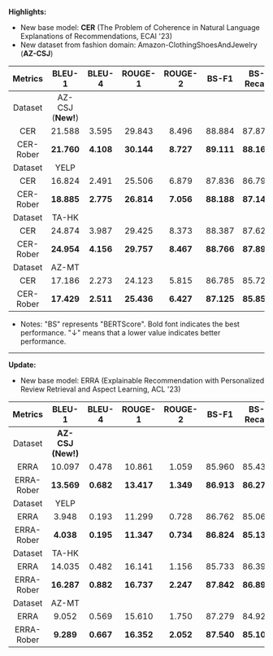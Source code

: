 **Highlights:**
- New base model: **CER** (The Problem of Coherence in Natural Language Explanations of Recommendations, ECAI '23)
- New dataset from fashion domain: Amazon-ClothingShoesAndJewelry (**AZ-CSJ**)

|          Metrics          |   BLEU-1   | BLEU-4 | ROUGE-1 | ROUGE-2 |BS-F1 |BS-Recall|BS-Precision| MAE (&darr;) |
|:-------------------------:|:----------:|:------:|:-------:|:-------:|:----------:|:---------:|:---------:|:-------:|
| Dataset | AZ-CSJ (**New!**) |        |         |         |            |           |           |         |
|            CER            |   21.588   | 3.595  | 29.843  |  8.496  |   88.884   |  87.873   |  89.973   | 0.833   |
|         CER-Rober         |   **21.760**   | **4.108**  | **30.144**  |  **8.727**  |   **89.111**   |  **88.165**   |  **90.127**   | **0.830**   |
|       Dataset       | YELP |        |         |         |            |           |           |         |
|            CER            |   16.824   | 2.491  | 25.506  |  6.879  |   87.836   |  86.793   |  88.971   | 0.807   |
|         CER-Rober         |   **18.885**   | **2.775**  | **26.814**  |  **7.056**  |   **88.188**   |  **87.141**   |  **89.322**   | **0.801**   |
|       Dataset       | TA-HK |        |         |         |            |           |           |         |
|            CER            |   24.874   | 3.987  | 29.425  |  8.373  |   88.387   |  87.622   |  89.211   | 0.667   |
|         CER-Rober         |   **24.954**   | **4.156**  | **29.757**  |  **8.467**  |   **88.766**   |  **87.895**   |  **89.698**   | **0.649**   |
|       Dataset       | AZ-MT |        |         |         |            |           |           |         |
|            CER            |   17.186   | 2.273  | 24.123  |  5.815  |   86.785   |  85.722   |  87.958   | 0.749   |
|         CER-Rober         | **17.429** | **2.511**  | **25.436**  |  **6.427**  |  **87.125**  |  **85.857**   |  **88.511**   | **0.742**   |

- Notes: "BS" represents "BERTScore". Bold font indicates the best performance. "&darr;" means that a lower value indicates better performance.

---
**Update:**
- New base model: ERRA (Explainable Recommendation with Personalized Review Retrieval and Aspect Learning, ACL '23)

|    Metrics     |      BLEU-1       |                    BLEU-4                     |                 ROUGE-1                 |             ROUGE-2              |           BS-F1            |      BS-Recall      | BS-Precision | MAE (&darr;) |
|:--------------:|:-----------------:|:---------------------------------------------:|:---------------------------------------:|:--------------------------------:|:--------------------------:|:-------------------:|:------------:|:------------:|
|    Dataset     | **AZ-CSJ (New!)** |                                               |                                         |                                  |                            |                     |              |              |
|      ERRA      |      10.097	      |                    0.478	                     |                 10.861	                 |              1.059	              |          85.960	           |       85.439	       |   86.532	    |    0.860     |
|   ERRA-Rober   |    **13.569**	    |                  **0.682**	                   |               **13.417**	               |            **1.349**	            |        **86.913**	         |     **86.271**	     | **87.596**	  |  **0.835**   |
|    Dataset     |       YELP        |                                               |                                         |                                  |                            |                     |              |              |
|      ERRA      |      3.948	       |                    0.193	                     |                 11.299	                 |              0.728	              |          86.762	           |       85.066	       |   88.563	    |    **0.912**     |
|   ERRA-Rober   |     **4.038**	      |                  **0.195**	                   |               **11.347**	               |            **0.734**	            |        **86.824**	         |     **85.137**	     | **88.614**	  |  **0.912**   |
|    Dataset     |       TA-HK       |                                               |                                         |                                  |                            |                     |              |              |
|      ERRA      |     14.035	|                    0.482	                     |                 16.141	                 |              1.156	              |          85.733	           |       86.396	       |   85.109	    |    0.711     |
|   ERRA-Rober   |    **16.287**	|                  **0.882**	                   |               **16.737**	               |            **2.247**	            |        **87.842**	         |     **86.895**	     | **88.842**	  |  **0.686**   |
|    Dataset     |       AZ-MT       |                                               |                                         |                                  |                            |                     |              |              |
|      ERRA      |      9.052	|                    0.569	                     |                 15.610	                 |              1.750	              |          87.279	           |       84.924	       |   89.813	    |    0.931     |
|   ERRA-Rober   |   **9.289**	| **0.667**	| **16.352**	| **2.052**	| **87.540**	| **85.107**	| **90.155**	|    **0.892**     |

